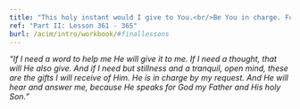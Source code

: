 ```yaml
---
title: "This holy instant would I give to You.<br/>Be You in charge. For I would follow You,<br/>Certain that Your direction gives me peace."
ref: "Part II: Lesson 361 - 365"
burl: /acim/intro/workbook/#finallessons
---
```


*“If I need a word to help me He will give it to me. If I need a
thought, that will He also give. And if I need but stillness and a
tranquil, open mind, these are the gifts I will receive of Him. He is in
charge by my request. And He will hear and answer me, because He speaks
for God my Father and His holy Son.”*


